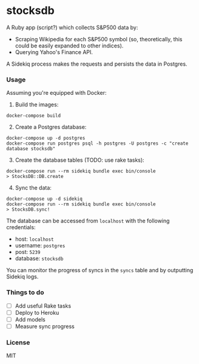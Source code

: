 # stocksdb

A Ruby app (script?) which collects S&P500 data by:

- Scraping Wikipedia for each S&P500 symbol (so, theoretically, this could be easily expanded to other indices).
- Querying Yahoo's Finance API.

A Sidekiq process makes the requests and persists the data in Postgres.

### Usage

Assuming you're equipped with Docker:

1. Build the images:

```
docker-compose build
```

2. Create a Postgres database:

```
docker-compose up -d postgres
docker-compose run postgres psql -h postgres -U postgres -c "create database stocksdb"
```

3. Create the database tables (TODO: use rake tasks):

```
docker-compose run --rm sidekiq bundle exec bin/console
> StocksDB::DB.create
```

4. Sync the data:

```
docker-compose up -d sidekiq
docker-compose run --rm sidekiq bundle exec bin/console
> StocksDB.sync!
```

The database can be accessed from `localhost` with the following credentials:

- host: `localhost`
- username: `postgres`
- post: `5239`
- database: `stocksdb`

You can monitor the progress of syncs in the `syncs` table and by outputting Sidekiq logs.

### Things to do

- [ ] Add useful Rake tasks
- [ ] Deploy to Heroku
- [ ] Add models
- [ ] Measure sync progress

### License

MIT
